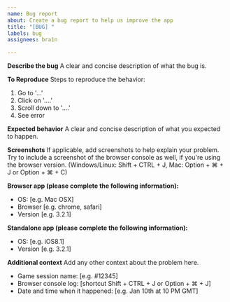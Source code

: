 ```yaml
---
name: Bug report
about: Create a bug report to help us improve the app
title: "[BUG] "
labels: bug
assignees: bra1n

---
```


**Describe the bug**
A clear and concise description of what the bug is.

**To Reproduce**
Steps to reproduce the behavior:
1. Go to '...'
2. Click on '....'
3. Scroll down to '....'
4. See error

**Expected behavior**
A clear and concise description of what you expected to happen.

**Screenshots**
If applicable, add screenshots to help explain your problem.
Try to include a screenshot of the browser console as well, if you're using the browser version. (Windows/Linux: Shift + CTRL + J, Mac: Option + ⌘ + J or Option + ⌘ + C)

**Browser app (please complete the following information):**
 - OS: [e.g. Mac OSX]
 - Browser [e.g. chrome, safari]
 - Version [e.g. 3.2.1]

**Standalone app (please complete the following information):**
 - OS: [e.g. iOS8.1]
 - Version [e.g. 3.2.1]

**Additional context**
Add any other context about the problem here.
- Game session name: [e.g. #12345]
- Browser console log: [shortcut Shift + CTRL + J or Option + ⌘ + J]
- Date and time when it happened: [e.g. Jan 10th at 10 PM GMT]
